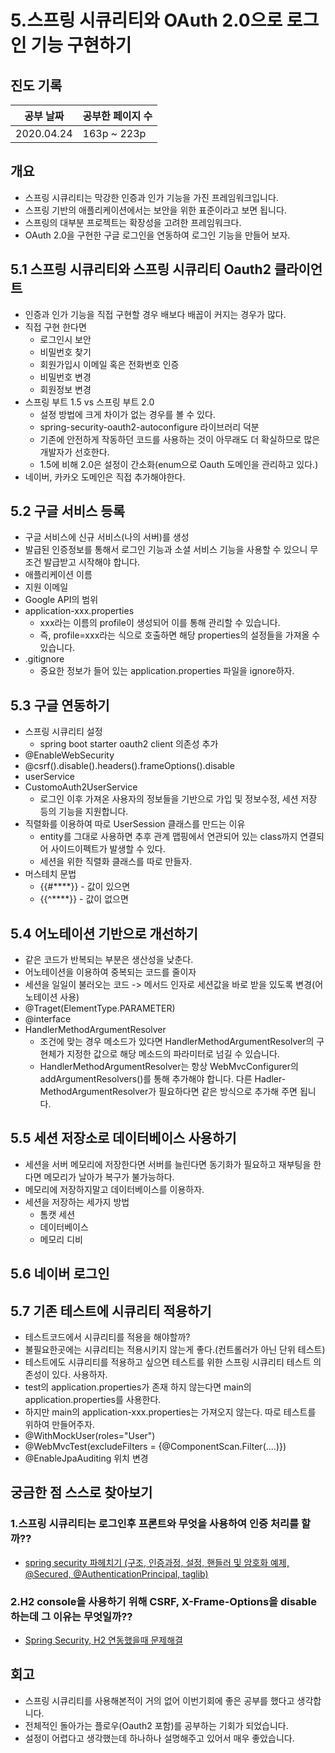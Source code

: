 # 5.스프링 시큐리티와 OAuth 2.0으로 로그인 기능 구현하기

## 진도 기록

|공부 날짜|공부한 페이지 수|
|---|---|
|2020.04.24|163p ~ 223p |

## 개요
- 스프링 시큐리티는 막강한 인증과 인가 기능을 가진 프레임워크입니다.
- 스프링 기반의 애플리케이션에서는 보안을 위한 표준이라고 보면 됩니다.
- 스프링의 대부분 프로젝트는 확장성을 고려한 프레임워크다.
- OAuth 2.0을 구현한 구글 로그인을 연동하여 로그인 기능을 만들어 보자.

## 5.1 스프링 시큐리티와 스프링 시큐리티 Oauth2 클라이언트
- 인증과 인가 기능을 직접 구현할 경우 배보다 배꼽이 커지는 경우가 많다.
- 직접 구현 한다면
  - 로그인시 보안
  - 비밀번호 찾기
  - 회원가입시 이메일 혹은 전화번호 인증
  - 비밀번호 변경
  - 회원정보 변경
- 스프링 부트 1.5 vs 스프링 부트 2.0
  - 설정 방법에 크게 차이가 없는 경우를 볼 수 있다.
  - spring-security-oauth2-autoconfigure 라이브러리 덕분
  - 기존에 안전하게 작동하던 코드를 사용하는 것이 아무래도 더 확실하므로 많은 개발자가 선호한다.
  - 1.5에 비해 2.0은 설정이 간소화(enum으로 Oauth 도메인을 관리하고 있다.)
- 네이버, 카카오 도메인은 직접 추가해야한다.

## 5.2 구글 서비스 등록
- 구글 서비스에 신규 서비스(나의 서버)를 생성
- 발급된 인증정보를 통해서 로그인 기능과 소셜 서비스 기능을 사용할 수 있으니 무조건 발급받고 시작해야 합니다.
- 애플리케이션 이름
- 지원 이메일
- Google API의 범위
- application-xxx.properties
  - xxx라는 이름의 profile이 생성되어 이를 통해 관리할 수 있습니다.
  - 즉, profile=xxx라는 식으로 호출하면 해당 properties의 설정들을 가져올 수 있습니다.
- .gitignore
  - 중요한 정보가 들어 있는 application.properties 파일을 ignore하자.

## 5.3 구글 연동하기
- 스프링 시큐리티 설정
  - spring boot starter oauth2 client 의존성 추가
- @EnableWebSecurity
- @csrf().disable().headers().frameOptions().disable
- userService
- CustomoAuth2UserService
  - 로그인 이후 가져온 사용자의 정보들을 기반으로 가입 및 정보수정, 세션 저장 등의 기능을 지원합니다.
- 직렬화를 이용하여 따로 UserSession 클래스를 만드는 이유
  - entity를 그대로 사용하면 추후 관계 맵핑에서 연관되어 있는 class까지 연결되어 사이드이펙트가 발생할 수 있다.
  - 세션을 위한 직렬화 클래스를 따로 만들자.
- 머스테치 문법
  - {{#****}} - 값이 있으면
  - {{^****}} - 값이 없으면

## 5.4 어노테이션 기반으로 개선하기
- 같은 코드가 반복되는 부분은 생산성을 낮춘다.
- 어노테이션을 이용하여 중복되는 코드를 줄이자
- 세션을 일일이 불러오는 코드 -> 메서드 인자로 세션값을 바로 받을 있도록 변경(어노테이션 사용)
- @Traget(ElementType.PARAMETER)
- @interface
- HandlerMethodArgumentResolver
  - 조건에 맞는 경우 메소드가 있다면 HandlerMethodArgumentResolver의 구현체가 지정한 값으로 해당 메소드의 파라미터로 넘길 수 있습니다.
  - HandlerMethodArgumentResolver는 항상 WebMvcConfigurer의 addArgumentResolvers()를 통해 추가해야 합니다. 다른 Hadler-MethodArgumentResolver가 필요하다면 같은 방식으로 추가해 주면 됩니다.

## 5.5 세션 저장소로 데이터베이스 사용하기
- 세션을 서버 메모리에 저장한다면 서버를 늘린다면 동기화가 필요하고 재부팅을 한다면 메모리가 날아가 복구가 불가능하다.
- 메모리에 저장하지말고 데이터베이스를 이용하자.
- 세션을 저장하는 세가지 방법
  - 톰캣 세션
  - 데이터베이스
  - 메모리 디비

## 5.6 네이버 로그인

## 5.7 기존 테스트에 시큐리티 적용하기
- 테스트코드에서 시큐리티를 적용을 해야할까?
- 불필요한곳에는 시큐리티는 적용시키지 않는게 좋다.(컨트롤러가 아닌 단위 테스트)
- 테스트에도 시큐리티를 적용하고 싶으면 테스트를 위한 스프링 시큐리티 테스트 의존성이 있다. 사용하자.
- test의 application.properties가 존재 하지 않는다면 main의 application.properties를 사용한다.
- 하지만 main의 application-xxx.properties는 가져오지 않는다. 따로 테스트를 위하여 만들어주자.
- @WithMockUser(roles="User")
- @WebMvcTest(excludeFilters = {@ComponentScan.Filter(....)})
- @EnableJpaAuditing 위치 변경

## 궁금한 점 스스로 찾아보기
### 1.스프링 시큐리티는 로그인후 프론트와 무엇을 사용하여 인증 처리를 할까??
- [spring security 파헤치기 (구조, 인증과정, 설정, 핸들러 및 암호화 예제, @Secured, @AuthenticationPrincipal, taglib)](https://sjh836.tistory.com/165)

### 2.H2 console을 사용하기 위해 CSRF, X-Frame-Options을 disable하는데 그 이유는 무엇일까??
- [Spring Security, H2 연동했을때 문제해결](https://www.slipp.net/questions/546)


## 회고
- 스프링 시큐리티를 사용해본적이 거의 없어 이번기회에 좋은 공부를 했다고 생각합니다.
- 전체적인 돌아가는 플로우(Oauth2 포함)를 공부하는 기회가 되었습니다.
- 설정이 어렵다고 생각했는데 하나하나 설명해주고 있어서 매우 좋았습니다.